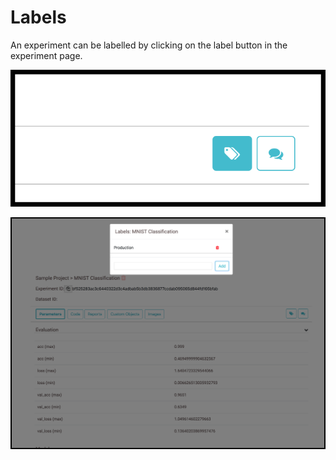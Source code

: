 # Labels

An experiment can be labelled by clicking on the label button in the experiment page.

![Screenshot](../img/11.png)


![Screenshot](../img/12.png)
